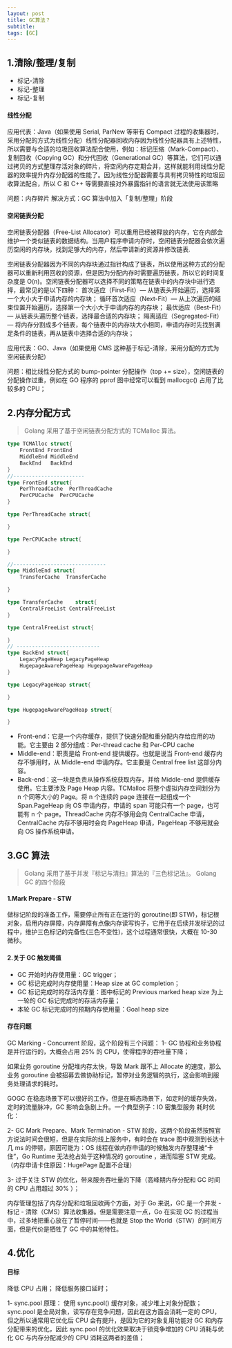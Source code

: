 ```yaml
---
layout: post
title: GC算法？
subtitle:
tags: [GC]
---
```


## 1.清除/整理/复制

- 标记-清除
- 标记-整理
- 标记-复制

#### 线性分配

应用代表：Java（如果使用 Serial, ParNew 等带有 Compact 过程的收集器时，采用分配的方式为线性分配）线性分配器回收内存因为线性分配器具有上述特性，所以需要与合适的垃圾回收算法配合使用，例如：标记压缩（Mark-Compact）、复制回收（Copying GC）和分代回收（Generational GC）等算法，它们可以通过拷贝的方式整理存活对象的碎片，将空闲内存定期合并，这样就能利用线性分配器的效率提升内存分配器的性能了。因为线性分配器需要与具有拷贝特性的垃圾回收算法配合，所以 C 和 C++ 等需要直接对外暴露指针的语言就无法使用该策略

问题：内存碎片
解决方式：GC 算法中加入「复制/整理」阶段

#### 空闲链表分配

空闲链表分配器（Free-List Allocator）可以重用已经被释放的内存，它在内部会维护一个类似链表的数据结构。当用户程序申请内存时，空闲链表分配器会依次遍历空闲的内存块，找到足够大的内存，然后申请新的资源并修改链表.

空闲链表分配器因为不同的内存块通过指针构成了链表，所以使用这种方式的分配器可以重新利用回收的资源，但是因为分配内存时需要遍历链表，所以它的时间复杂度是 O(n)。空闲链表分配器可以选择不同的策略在链表中的内存块中进行选择，最常见的是以下四种：
首次适应（First-Fit）— 从链表头开始遍历，选择第一个大小大于申请内存的内存块；
循环首次适应（Next-Fit）— 从上次遍历的结束位置开始遍历，选择第一个大小大于申请内存的内存块；
最优适应（Best-Fit）— 从链表头遍历整个链表，选择最合适的内存块；
隔离适应（Segregated-Fit）— 将内存分割成多个链表，每个链表中的内存块大小相同，申请内存时先找到满足条件的链表，再从链表中选择合适的内存块；

应用代表：GO、Java（如果使用 CMS 这种基于标记-清除，采用分配的方式为空闲链表分配）

问题：相比线性分配方式的 bump-pointer 分配操作（top += size），空闲链表的分配操作过重，例如在 GO 程序的 pprof 图中经常可以看到 mallocgc() 占用了比较多的 CPU；

## 2.内存分配方式

> Golang 采用了基于空闲链表分配方式的 TCMalloc 算法。

```go
type TCMAlloc struct{
    FrontEnd FrontEnd
    MiddleEnd MiddleEnd
    BackEnd   BackEnd
}
//-----------------------
type FrontEnd struct{
    PerThreadCache  PerThreadCache
    PerCPUCache  PerCPUCache
}

type PerThreadCache struct{

}

type PerCPUCache struct{

}

//------------------------------
type MiddleEnd struct{
    TransferCache  TransferCache

}

type TransferCache    struct{
    CentralFreeList CentralFreeList
}

type CentralFreeList struct{

}
// ---------------------------
type BackEnd struct{
    LegacyPageHeap LegacyPageHeap
    HugepageAwarePageHeap HugepageAwarePageHeap
}

type LegacyPageHeap struct{

}

type HugepageAwarePageHeap struct{

}

```

- Front-end：它是一个内存缓存，提供了快速分配和重分配内存给应用的功能。它主要由 2 部分组成：Per-thread cache 和 Per-CPU cache
- Middle-end：职责是给 Front-end 提供缓存。也就是说当 Front-end 缓存内存不够用时，从 Middle-end 申请内存。它主要是 Central free list 这部分内容。
- Back-end：这一块是负责从操作系统获取内存，并给 Middle-end 提供缓存使用。它主要涉及 Page Heap 内容。TCMalloc 将整个虚拟内存空间划分为 n 个同等大小的 Page。将 n 个连续的 page 连接在一起组成一个 Span.PageHeap 向 OS 申请内存，申请的 span 可能只有一个 page，也可能有 n 个 page。ThreadCache 内存不够用会向 CentralCache 申请，CentralCache 内存不够用时会向 PageHeap 申请，PageHeap 不够用就会向 OS 操作系统申请。

## 3.GC 算法

> Golang 采用了基于并发『标记与清扫』算法的『三色标记法』。
> Golang GC 的四个阶段

#### 1.Mark Prepare - STW

做标记阶段的准备工作，需要停止所有正在运行的 goroutine(即 STW)，标记根对象，启用内存屏障，内存屏障有点像内存读写钩子，它用于在后续并发标记的过程中，维护三色标记的完备性(三色不变性)，这个过程通常很快，大概在 10-30 微秒。

#### 2.关于 GC 触发阈值

- GC 开始时内存使用量：GC trigger；
- GC 标记完成时内存使用量：Heap size at GC completion；
- GC 标记完成时的存活内存量：图中标记的 Previous marked heap size 为上一轮的 GC 标记完成时的存活内存量；
- 本轮 GC 标记完成时的预期内存使用量：Goal heap size

#### 存在问题

GC Marking - Concurrent 阶段，这个阶段有三个问题：
1- GC 协程和业务协程是并行运行的，大概会占用 25% 的 CPU，使得程序的吞吐量下降；

如果业务 goroutine 分配堆内存太快，导致 Mark 跟不上 Allocate 的速度，那么业务 goroutine 会被招募去做协助标记，暂停对业务逻辑的执行，这会影响到服务处理请求的耗时。

GOGC 在稳态场景下可以很好的工作，但是在瞬态场景下，如定时的缓存失效，定时的流量脉冲，GC 影响会急剧上升。一个典型例子：IO 密集型服务 耗时优化：

2- GC Mark Prepare、Mark Termination - STW 阶段，这两个阶段虽然按照官方说法时间会很短，但是在实际的线上服务中，有时会在 trace 图中观测到长达十几 ms 的停顿，原因可能为：OS 线程在做内存申请的时候触发内存整理被“卡住”，Go Runtime 无法抢占处于这种情况的 goroutine ，进而阻塞 STW 完成。（内存申请卡住原因：HugePage 配置不合理）

3- 过于关注 STW 的优化，带来服务吞吐量的下降（高峰期内存分配和 GC 时间的 CPU 占用超过 30% ）；

内存管理包括了内存分配和垃圾回收两个方面，对于 Go 来说，GC 是一个并发 - 标记 - 清除（CMS）算法收集器。但是需要注意一点，Go 在实现 GC 的过程当中，过多地把重心放在了暂停时间——也就是 Stop the World（STW）的时间方面，但是代价是牺牲了 GC 中的其他特性。

## 4.优化

#### 目标

降低 CPU 占用；
降低服务接口延时；

1- sync.pool
原理： 使用 sync.pool() 缓存对象，减少堆上对象分配数；
sync.pool 是全局对象，读写存在竞争问题，因此在这方面会消耗一定的 CPU，但之所以通常用它优化后 CPU 会有提升，是因为它的对象复用功能对 GC 和内存分配带来的优化，因此 sync.pool 的优化效果取决于锁竞争增加的 CPU 消耗与优化 GC 与内存分配减少的 CPU 消耗这两者的差值；
